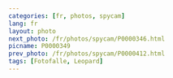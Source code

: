 ```yaml
---
categories: [fr, photos, spycam]
lang: fr
layout: photo
next_photo: /fr/photos/spycam/P0000346.html
picname: P0000349
prev_photo: /fr/photos/spycam/P0000412.html
tags: [Fotofalle, Leopard]
---
```

